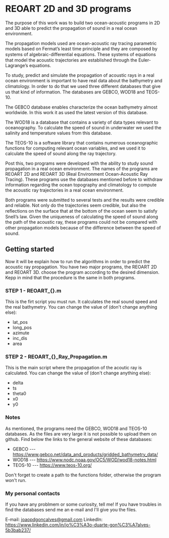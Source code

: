 # REOART 2D and 3D programs
The purpose of this work was to build two ocean-acoustic programs in 2D and 3D able to predict the propagation of sound in a real ocean environment.

The propagation models used are ocean-acoustic ray tracing parametric models based on Fermat’s least time principle and they are composed by systems of algebraic-diﬀerential equations. These systems of equations that model the acoustic trajectories are established through the Euler-Lagrange’s equations.

To study, predict and simulate the propagation of acoustic rays in a real ocean environment is important to have real data about the bathymetry and climatology.
In order to do that we used three diﬀerent databases that give us that kind of information. The databases are GEBCO, WOD18 and TEOS-10.

The GEBCO database enables characterize the ocean bathymetry almost worldwide. In this work it as used the latest version of this database. 

The WOD18 is a database that contains a variety of data types relevant to oceanography. To calculate the speed of sound in underwater we used the salinity and temperature values from this database.

The TEOS-10 is a software library that contains numerous oceanographic functions for computing relevant ocean variables, and we used it to calculate the speed of sound along the ray trajectory.

Post this, two programs were developed with the ability to study sound propagation in a real ocean environment. The names of the programs are REOART 2D and REOART 3D (Real Environment Ocean-Acoustic Ray Tracing). These programs use the databases mentioned before to withdraw information regarding the ocean topography and climatology to compute the acoustic ray trajectories in a real ocean environment.

Both programs were submitted to several tests and the results were credible and reliable. Not only do the trajectories seem credible, but also the reﬂections on the surface that at the bottom of the ocean seem to satisfy Snell’s law. Given the uniqueness of calculating the speed of sound along the path of the acoustic ray,
these programs could not be compared with other propagation models because of the diﬀerence between the speed of sound.

## Getting started
Now it will be explain how to run the algorithms in order to predict the acoustic ray propagation. 
You have two major programs, the REOART 2D and REOART 3D. choose the program according to the desired dimension. Kepp in mind that the procedure is the same in both programs. 

### STEP 1 - REOART_{}.m
This is the firt script you must run. It calculates the real sound speed and the real bathymetry. 
You can change the value of (don't change anything else): 
 - lat_pos
 - long_pos
 - azimute 
 - inc_dis
 - area
 
 ### STEP 2 - REOART_{}_Ray_Propagation.m 
 This is the main script where the propagation of the acoutic ray is calculated. 
 You can change the value of (don't change anything else): 
  - delta
  - ts
  - theta0
  - x0
  - y0


### Notes
As mentioned, the programs need the GEBCO, WOD18 and TEOS-10 databases. As the files are very large it is not possible to upload them on github. 
Find below the links to the general website of these databases: 
 - GEBCO --- https://www.gebco.net/data_and_products/gridded_bathymetry_data/
 - WOD18 --- https://www.nodc.noaa.gov/OC5/WOD/wod18-notes.html
 - TEOS-10 --- https://www.teos-10.org/
 
Don't forget to create a path to the functions folder, otherwise the program won't run. 

### My personal contacts
If you have any problmem or some curiosity, tell me!
If you have troubles in find the databases send me an e-mail and I'll give you the files. 

E-mail: joaopdgoncalves@gmail.com
LinkedIn: https://www.linkedin.com/in/jo%C3%A3o-duarte-gon%C3%A7alves-5b3bab237/ 
